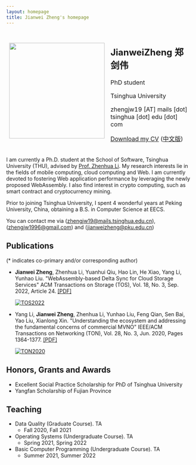 ```yaml
---
layout: homepage
title: Jianwei Zheng's homepage
---
```


<table style="border-style:none">
<tbody style="border-style:hidden">
<tr>
  <td><img width="256px" src="{{site.baseurl}}/static/figure/jianweizheng.jpg"></td>
  <td>
    <h2>JianweiZheng 郑剑伟</h2>
    <p>PhD student</p>
    <p>Tsinghua University</p>
    <p>zhengjw19 [AT] mails [dot] tsinghua [dot] edu [dot] com</p>
    <p><a href="{{site.baseurl}}/static/files/jianweizheng_cv_en.pdf">Download my CV</a>
    (<a href="{{site.baseurl}}/static/files/jianweizheng_cv_zh.pdf">中文版</a>)</p>
  </td>

</tr>
</tbody>
</table>

I am currently a Ph.D. student at the School of Software, Tsinghua University (THU), advised by [Prof. Zhenhua Li](http://www.greenorbs.org/people/lzh/).
My research interests lie in the fields of mobile computing, cloud computing and Web.
I am currently devoted to fostering Web application performance by leveraging the newly proposed WebAssembly.
I also find interest in crypto computing, such as smart contract and cryptocurrency mining.

Prior to joining Tsinghua University, I spent 4 wonderful years at Peking University, China, obtaining a B.S. in Computer Science at EECS.

You can contact me via (zhengjw19@mails.tsinghua.edu.cn), (zhengjw1996@gmail.com) and (jianweizheng@pku.edu.cn)

    
## Publications

(* indicates co-primary and/or corresponding author)

- **Jianwei Zheng**, Zhenhua Li, Yuanhui Qiu, Hao Lin, He Xiao, Yang Li, Yunhao Liu. "WebAssembly-based Delta Sync for Cloud Storage Services" ACM Transactions on Storage (TOS), Vol. 18, No. 3, Sep. 2022, Article 24. [[PDF]]({{site.baseurl}}/static/files/WASM_based_delta_sync.pdf) 
  
  [![TOS2022](https://img.shields.io/badge/TOS-2022-brightgreen.svg)](https://dl.acm.org/journal/tos)

- Yang Li, **Jianwei Zheng**, Zhenhua Li, Yunhao Liu, Feng Qian, Sen Bai, Yao Liu, Xianlong Xin. "Understanding the ecosystem and addressing the fundamental concerns of commercial MVNO" IEEE/ACM Transactions on Networking (TON), Vol. 28, No. 3, Jun. 2020, Pages 1364-1377. [[PDF]]({{site.baseurl}}/static/files/TON20_Xiaomi_MVNO.pdf) 
  
  [![TON2020](https://img.shields.io/badge/TON-2020-brightgreen.svg)](https://dl.acm.org/journal/ton)

## Honors, Grants and Awards

+ Excellent Social Practice Scholarship for PhD of Tsinghua University
+ Yangfan Scholarship of Fujian Province

## Teaching

* Data Quality (Graduate Course). TA
    * Fall 2020, Fall 2021
* Operating Systems (Undergraduate Course). TA
    * Spring 2021, Spring 2022
* Basic Computer Programming (Undergraduate Course). TA
    * Summer 2021, Summer 2022

<!-- ## Others

{% for post in site.posts %}
+ [{{ post.title }}]({{ site.baseurl }}{{ post.url }}) {{ post.date | date_to_string }}
{% endfor %} -->
